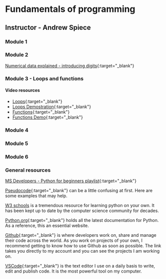 # Fundamentals of programming

## Instructor - Andrew Spiece

### Module 1

### Module 2

[Numerical data explained - introducing digits](https://youtu.be/YDDqe60omL0){:target="_blank"}

### Module 3 - Loops and functions

#### Video resources

* [Loops](https://youtu.be/LrOAl8vUFHY){:target="_blank"}
* [Loops Demostration](https://youtu.be/rAvD-6MpTw4){:target="_blank"}
* [Functions](https://youtu.be/nrCAxXfRU28){:target="_blank"}
* [Functions Demo](https://youtu.be/C9ZEGqGHXms){:target="_blank"}

### Module 4

### Module 5

### Module 6

### General resources

[MS Developers - Python for beginners playlist](https://youtube.com/playlist?list=PLlrxD0HtieHhS8VzuMCfQD4uJ9yne1mE6){:target="_blank"}

[Pseudocode](https://sites.google.com/a/ismanila.org/oliverab_cp/python/pseudocode){:target="_blank"} can be a little confusing at first. Here are some examples that may help.

[W3 schools](https://www.w3schools.com/python/default.asp{:target="_blank"}) is a tremendous resource for learning python on your own. It has been kept up to date by the computer science community for decades.

[Python.org](https://www.python.org/){:target="_blank"} holds all the latest documentation for Python. As a reference, this an essential website.

[Github](https://github.com/aspiece){:target="_blank"} is where developers work on, share and manage their code across the world. As you work on projects of your own, I recommend getting to know how to use Github as soon as possible. The link takes you directly to my account and you can see the projects I am working on.

[VSCode](https://code.visualstudio.com/){:target="_blank"} is the text editor I use on a daily basis to write, edit and publish code. It is the most powerful tool on my computer.
